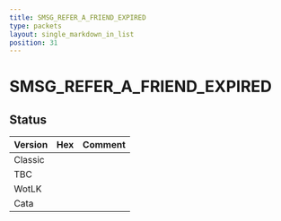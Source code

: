 ```yaml
---
title: SMSG_REFER_A_FRIEND_EXPIRED
type: packets
layout: single_markdown_in_list
position: 31
---
```


# SMSG_REFER_A_FRIEND_EXPIRED

## Status

Version | Hex | Comment
---------- | ---------- | ---------- 
Classic |  |  
TBC |  |  
WotLK |  |  
Cata |  |  
